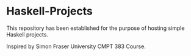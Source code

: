 # Haskell-Projects

This repository has been established for the purpose of hosting simple Haskell projects.

Inspired by Simon Fraser University CMPT 383 Course.